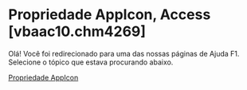 
# Propriedade AppIcon, Access [vbaac10.chm4269]

Olá! Você foi redirecionado para uma das nossas páginas de Ajuda F1. Selecione o tópico que estava procurando abaixo.

[Propriedade AppIcon](http://msdn.microsoft.com/library/e322784a-39f4-0055-c15e-5051a382c68e%28Office.15%29.aspx)
